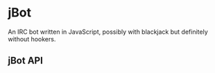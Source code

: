 # jBot
An IRC bot written in JavaScript, possibly with blackjack but definitely without hookers.

## jBot API
